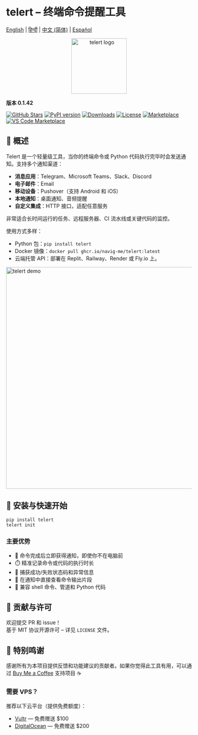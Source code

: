 
# telert – 终端命令提醒工具

[English](README.md) | [हिन्दी](README.hi.md) | [中文 (简体)](README.zh-CN.md) | [Español](README.es.md)

<p align="center">
  <img src="https://github.com/navig-me/telert/raw/main/telert.png" alt="telert logo" width="150">
</p>

**版本 0.1.42**

[![GitHub Stars](https://img.shields.io/github/stars/navig-me/telert?style=social)](https://github.com/navig-me/telert/stargazers)
[![PyPI version](https://img.shields.io/pypi/v/telert)](https://pypi.org/project/telert/)
[![Downloads](https://static.pepy.tech/personalized-badge/telert?period=month&units=international_system&left_color=grey&right_color=blue&left_text=downloads)](https://pepy.tech/project/telert)
[![License](https://img.shields.io/github/license/navig-me/telert)](https://github.com/navig-me/telert/blob/main/docs/LICENSE)
[![Marketplace](https://img.shields.io/badge/GitHub%20Marketplace-Use%20this%20Action-blue?logo=github)](https://github.com/marketplace/actions/telert-run)
[![VS Code Marketplace](https://vsmarketplacebadges.dev/version/Navig.telert-vscode.svg?subject=VS%20Code%20Marketplace&style=flat-square)](https://marketplace.visualstudio.com/items?itemName=Navig.telert-vscode)

## 📱 概述

Telert 是一个轻量级工具，当你的终端命令或 Python 代码执行完毕时会发送通知。支持多个通知渠道：

- **消息应用**：Telegram、Microsoft Teams、Slack、Discord
- **电子邮件**：Email
- **移动设备**：Pushover（支持 Android 和 iOS）
- **本地通知**：桌面通知、音频提醒
- **自定义集成**：HTTP 接口，适配任意服务

非常适合长时间运行的任务、远程服务器、CI 流水线或关键代码的监控。

使用方式多样：
- Python 包：`pip install telert`
- Docker 镜像：`docker pull ghcr.io/navig-me/telert:latest`
- 云端托管 API：部署在 Replit、Railway、Render 或 Fly.io 上。

<img src="https://github.com/navig-me/telert/raw/main/docs/telert-demo.svg" alt="telert demo" width="600">

## 🚀 安装与快速开始

```bash
pip install telert
telert init
```

### 主要优势

- 📱 命令完成后立即获得通知，即使你不在电脑前
- ⏱️ 精准记录命令或代码的执行时长
- 🚦 捕获成功/失败状态码和异常信息
- 📃 在通知中直接查看命令输出片段
- 🔄 兼容 shell 命令、管道和 Python 代码

## 🤝 贡献与许可

欢迎提交 PR 和 issue！  
基于 MIT 协议开源许可 – 详见 `LICENSE` 文件。

## 👏 特别鸣谢

感谢所有为本项目提供反馈和功能建议的贡献者。如果你觉得此工具有用，可以通过 [Buy Me a Coffee](https://www.buymeacoffee.com/mihirk) 支持项目 ☕

### 需要 VPS？

推荐以下云平台（提供免费额度）：

- [Vultr](https://www.vultr.com/?ref=9752934-9J) — 免费赠送 $100
- [DigitalOcean](https://m.do.co/c/cdf2b5a182f2) — 免费赠送 $200
